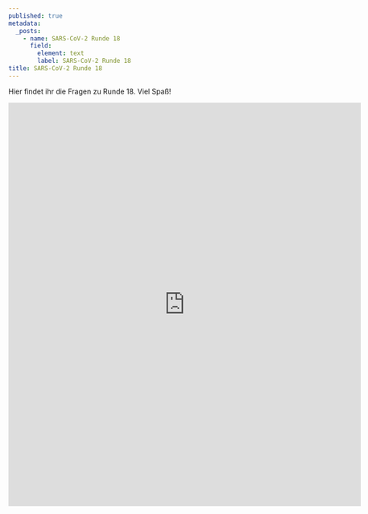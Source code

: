 ```yaml
---
published: true
metadata:
  _posts:
    - name: SARS-CoV-2 Runde 18
      field:
        element: text
        label: SARS-CoV-2 Runde 18
title: SARS-CoV-2 Runde 18
---
```

Hier findet ihr die Fragen zu Runde 18. Viel Spaß!

<iframe src="https://forms.gle/tE93Fq9Rdx4RF9t5A" width="700" height="800" frameborder="0" marginheight="0" marginwidth="10"></iframe>
